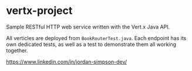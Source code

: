 # vertx-project
Sample RESTful HTTP web service written with the Vert.x Java API.

All verticles are deployed from `BookRouterTest.java`. Each endpoint has its own dedicated tests, as well as a test to demonstrate them all working together.

https://www.linkedin.com/in/jordan-simpson-dev/
